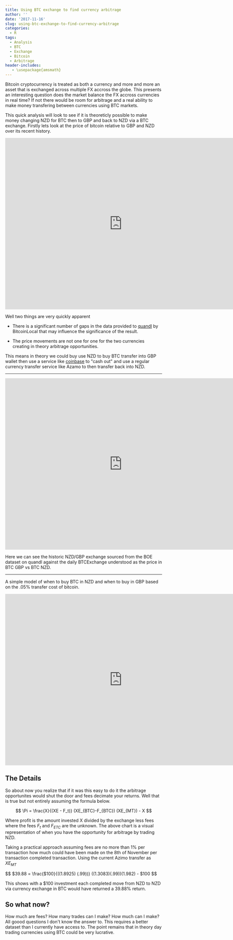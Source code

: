 ```yaml
---
title: Using BTC exchange to find currency arbitrage
author: ''
date: '2017-11-16'
slug: using-btc-exchange-to-find-currency-arbitrage
categories:
  - R
tags:
  - Analysis
  - BTC
  - Exchange
  - Bitcoin
  - Arbitrage
header-includes:
   - \usepackage{amsmath}
---
```


Bitcoin cryptocurrency is treated as both a currency and more and more an asset that is exchanged across multiple FX accross the globe. This presents an interesting question does the market balance the FX accross currencies in real time? If not there would be room for arbitrage and a real ability to make money transfering between currencies using BTC markets. 

This quick analysis will look to see if it is theoreticly possible to make money changing NZD for BTC then to GBP and back to NZD via a BTC exchange. Firstly lets look at the price of bitcoin relative to GBP and NZD over its recent history.

<iframe class="chart" src="https://ezekiel.nz/Widgets/btc/btcprices/" width="750"   height="550" style="border: none;"></iframe>


Well two things are very quickly apparent


+  There is a significant number of gaps in the data provided to [quandl](https://www.quandl.com) by BitcoinLocal that may influence the significance of the result.


+  The price movements are not one for one for the two currencies creating in theory arbitrage opportunities.



This means in theory we could buy use NZD to buy BTC transfer into GBP wallet then use a service like [coinbase](https://support.coinbase.com/customer/en/portal/articles/1963534-payment-methods-for-uk-customers) to "cash out" and use a regular currency transfer service like Azamo to then transfer back into NZD.


***


<iframe class="chart" src="https://ezekiel.nz/Widgets/btc/btcexchange/" width="750"   height="550" style="border: none;"></iframe>


Here we can see the historic NZD/GBP exchange sourced from the BOE dataset on quandl against the daily BTCExchange understood as the price in BTC GBP vs BTC NZD. 


***

A simple model of when to buy BTC in NZD and when to buy in GBP based on the .05% transfer cost of bitcoin.


<iframe class="chart" src="https://ezekiel.nz/Widgets/btc/btcarbitrage/" width="750"   height="550" style="border: none;"></iframe>


## The Details

So about now you realize that if it was this easy to do it the arbitrage opportunites would shut the door and fees decimate your returns. Well that is true but not entirely assuming the formula below. 




$$
\Pi = \frac{X}{(XE - F_t)} (XE_{BTC}-F_{BTC}) (XE_{MT}) - X
$$

Where profit is the amount invested X divided by the exchange less fees where the fees $F_t$ and $F_{ETC}$ are the unknown. The above chart is a visual representation of when you have the opportunity for arbitrage by trading NZD. 

Taking a practical approach assuming fees are no more than 1% per transaction how much could have been made on the 8th of November per transaction completed transaction. Using the current Azimo transfer as $XE_{MT}$  


$$
$39.88 = \frac{$100}{((1.8925)  (.99))} ((1.3083)(.99))(1.982) - $100
$$


This shows with a $100 investment each completed move from NZD to NZD via currency exchange in BTC would have returned a 39.88% return.

## So what now?

How much are fees? How many trades can I make? How much can I make? All goood questions I don't know the answer to. This requires a better dataset than I currently have access to. The point remains that in theory day trading currencies using BTC could be very lucrative. 



